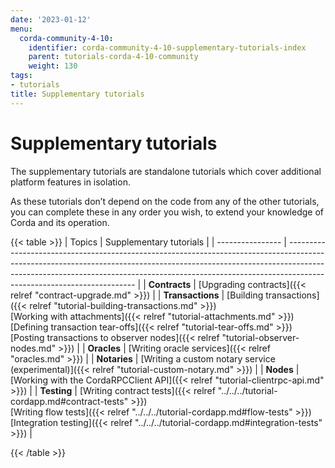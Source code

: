 ```yaml
---
date: '2023-01-12'
menu:
  corda-community-4-10:
    identifier: corda-community-4-10-supplementary-tutorials-index
    parent: tutorials-corda-4-10-community
    weight: 130
tags:
- tutorials
title: Supplementary tutorials
---
```



#  Supplementary tutorials

The supplementary tutorials are standalone tutorials which cover additional platform features in isolation.

As these tutorials don’t depend on the code from any of the other tutorials, you can complete these in any order you wish, to extend your knowledge of Corda and its operation.

{{< table >}}
| Topics           | Supplementary tutorials                                                                                                                                                                                                                                                            |
| ---------------- | ---------------------------------------------------------------------------------------------------------------------------------------------------------------------------------------------------------------------------------------------------------------------------------- |
| **Contracts**    | [Upgrading contracts]({{< relref "contract-upgrade.md" >}})                                                                                                                                                                                 |
| **Transactions** | [Building transactions]({{< relref "tutorial-building-transactions.md" >}})<br/>[Working with attachments]({{< relref "tutorial-attachments.md" >}})<br/>[Defining transaction tear-offs]({{< relref "tutorial-tear-offs.md" >}})<br/>[Posting transactions to observer nodes]({{< relref "tutorial-observer-nodes.md" >}}) |
| **Oracles**      | [Writing oracle services]({{< relref "oracles.md" >}})                                                                                                                                                                                                                                            |
| **Notaries**     | [Writing a custom notary service (experimental)]({{< relref "tutorial-custom-notary.md" >}})                                                                                                                                                                                                       |
| **Nodes**        | [Working with the CordaRPCClient API]({{< relref "tutorial-clientrpc-api.md" >}})                                                                                                                                                                                                                 |
| **Testing**      | [Writing contract tests]({{< relref "../../../tutorial-cordapp.md#contract-tests" >}})<br/>[Writing flow tests]({{< relref "../../../tutorial-cordapp.md#flow-tests" >}})<br/>[Integration testing]({{< relref "../../../tutorial-cordapp.md#integration-tests" >}}) |                                                                                                      

{{< /table >}}
